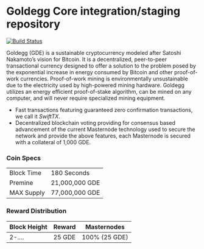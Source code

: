 Goldegg Core integration/staging repository
=================================================
[![Build Status](https://travis-ci.org/laurobeleche/Ensurance.svg?branch=master)](https://travis-ci.org/laurobeleche/Ensurance)

Goldegg (GDE) is a sustainable cryptocurrency modeled after Satoshi Nakamoto’s vision for Bitcoin. It is a decentralized, peer-to-peer transactional currency designed to offer a solution to the problem posed by the exponential increase in energy consumed by Bitcoin and other proof-of-work currencies. Proof-of-work mining is environmentally unsustainable due to the electricity used by high-powered mining hardware. Goldegg utilizes an energy efficient proof-of-stake algorithm, can be mined on any computer, and will never require specialized mining equipment.

- Fast transactions featuring guaranteed zero confirmation transactions, we call it _SwiftTX_.
- Decentralized blockchain voting providing for consensus based advancement of the current Masternode
  technology used to secure the network and provide the above features, each Masternode is secured
  with a collateral of 1,000 GDE.

### Coin Specs

|                             |                 |
|-----------------------------|-----------------|
| Block Time                  | 180 Seconds      |
| Premine                     | 21,000,000 GDE     |
| MAX Supply                  | 77,000,000 GDE   |

### Reward Distribution

| **Block Height**  | **Reward** | **Masternodes**  |
|-------------------|------------|------------------|
| 2-....            | 25 GDE     | 100% (25 GDE)    |